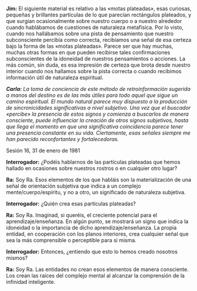 <p><strong>Jim:</strong> El siguiente material es relativo a las «motas plateadas», esas curiosas, pequeñas y brillantes partículas de lo que parecían rectángulos plateados, y que surgían ocasionalmente sobre nuestro cuerpo o a nuestro alrededor cuando hablábamos de cuestiones de naturaleza metafísica. Por lo visto, cuando nos hallábamos sobre una pista de pensamiento que nuestro subconsciente percibía como correcta, recibíamos una señal de esa certeza bajo la forma de las «motas plateadas». Parece ser que hay muchas, muchas otras formas en que pueden recibirse tales confirmaciones subconscientes de la idoneidad de nuestros pensamientos o acciones. La más común, sin duda, es esa impresión de certeza que brota desde nuestro interior cuando nos hallamos sobre la pista correcta o cuando recibimos información útil de naturaleza espiritual.</p>
<p><em><strong>Carla:</strong> La toma de conciencia de este método de retroinformación sugerida a manos del destino es de las más útiles para todo aquel que sigue un camino espiritual. El mundo natural parece muy dispuesto a la producción de sincronicidades significativas a nivel subjetivo. Una vez que el buscador «percibe» la presencia de estos signos y comienza a buscarlos de manera consciente, puede influenciar la creación de otros signos subjetivos, hasta que llega el momento en que una significativa coincidencia parece tener una presencia constante en su vida. Ciertamente, esas señales siempre me han parecido reconfortantes y fortalecedoras.</em></p>
<p class="transcript-sub-title">Sesión 16, 31 de enero de 1981</p>
<p><strong>Interrogador:</strong> ¿Podéis hablarnos de las partículas plateadas que hemos hallado en ocasiones sobre nuestros rostros o en cualquier otro lugar?</p>
<p><strong>Ra:</strong> Soy Ra. Esos elementos de los que habláis son la materialización de una señal de orientación subjetiva que indica a un complejo mente/cuerpo/espíritu, y no a otro, un significado de naturaleza subjetiva.</p>
<p><strong>Interrogador:</strong> ¿Quién crea esas partículas plateadas?</p>
<p><strong>Ra:</strong> Soy Ra. Imaginad, si queréis, el creciente potencial para el aprendizaje/enseñanza. En algún punto, se mostrará un signo que indica la idoneidad o la importancia de dicho aprendizaje/enseñanza. La propia entidad, en cooperación con los planos interiores, crea cualquier señal que sea la más comprensible o perceptible para sí misma.</p>
<p><strong>Interrogador:</strong> Entonces, ¿entiendo que esto lo hemos creado nosotros mismos?</p>
<p><strong>Ra:</strong> Soy Ra. Las entidades no crean esos elementos de manera consciente. Los crean las raíces del complejo mental al alcanzar la comprensión de la infinidad inteligente.</p>